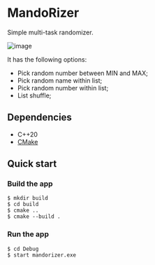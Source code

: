 # MandoRizer

Simple multi-task randomizer.

![image](https://github.com/Nicolas-Soares/MandoRizer2/assets/71686515/4ca1222f-7a7a-4f59-8242-9693acfdbdc3)

It has the following options:

- Pick random number between MIN and MAX;
- Pick random name within list;
- Pick random number within list;
- List shuffle;

## Dependencies
- C++20
- [CMake](https://cmake.org/download/)

## Quick start
### Build the app

```
$ mkdir build
$ cd build
$ cmake ..
$ cmake --build .
```
### Run the app
```
$ cd Debug
$ start mandorizer.exe
```